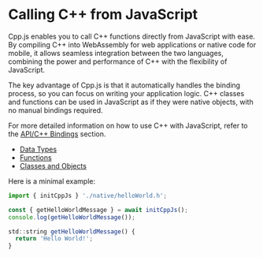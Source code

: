 # Calling C++ from JavaScript
Cpp.js enables you to call C++ functions directly from JavaScript with ease. By compiling C++ into WebAssembly for web applications or native code for mobile, it allows seamless integration between the two languages, combining the power and performance of C++ with the flexibility of JavaScript.

The key advantage of Cpp.js is that it automatically handles the binding process, so you can focus on writing your application logic. C++ classes and functions can be used in JavaScript as if they were native objects, with no manual bindings required.

For more detailed information on how to use C++ with JavaScript, refer to the [API/C++ Bindings](/docs/api/cpp-bindings/overview) section.

- [Data Types](/docs/api/cpp-bindings/data-types)
- [Functions](/docs/api/cpp-bindings/functions)
- [Classes and Objects](/docs/api/cpp-bindings/classes)

Here is a minimal example:
```jsx title="/src/main.js"
import { initCppJs } './native/helloWorld.h';

const { getHelloWorldMessage } = await initCppJs();
console.log(getHelloWorldMessage());

```
```jsx title="/src/native/helloWorld.h"
std::string getHelloWorldMessage() {
  return 'Hello World!';
}
```
